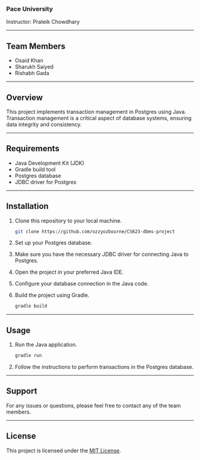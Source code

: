 ### Pace University

Instructor: Prateik Chowdhary

---

## Team Members

- Osaid Khan
- Sharukh Saiyed
- Rishabh Gada

---

## Overview

This project implements transaction management in Postgres using Java. Transaction management is a critical aspect of database systems, ensuring data integrity and consistency.

---

## Requirements

- Java Development Kit (JDK)
- Gradle build tool
- Postgres database
- JDBC driver for Postgres

---

## Installation

1. Clone this repository to your local machine.

    ```bash
    git clone https://github.com/ozzyozbourne/CS623-dbms-project
    ```

2. Set up your Postgres database.

3. Make sure you have the necessary JDBC driver for connecting Java to Postgres.

4. Open the project in your preferred Java IDE.

5. Configure your database connection in the Java code.

6. Build the project using Gradle.

    ```bash
    gradle build
    ```

---

## Usage

1. Run the Java application.

    ```bash
    gradle run
    ```

2. Follow the instructions to perform transactions in the Postgres database.

---

## Support

For any issues or questions, please feel free to contact any of the team members.

---

## License

This project is licensed under the [MIT License](LICENSE).
